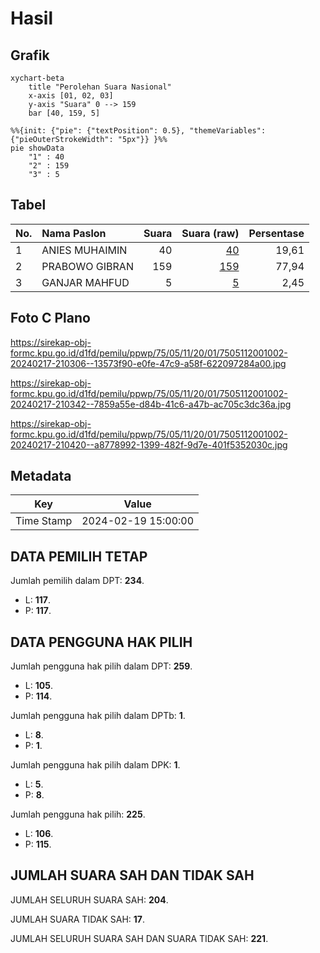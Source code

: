 # Hasil

## Grafik

```mermaid
xychart-beta
    title "Perolehan Suara Nasional"
    x-axis [01, 02, 03]
    y-axis "Suara" 0 --> 159
    bar [40, 159, 5]
```

```mermaid
%%{init: {"pie": {"textPosition": 0.5}, "themeVariables": {"pieOuterStrokeWidth": "5px"}} }%%
pie showData
    "1" : 40
    "2" : 159
    "3" : 5
```

## Tabel

| No. | Nama Paslon    | Suara | Suara (raw) | Persentase |
|:--- |:-------------- | -----:| -----------:| ----------:|
| 1   | ANIES MUHAIMIN | 40    | [40][p-1]   | 19,61      |
| 2   | PRABOWO GIBRAN | 159   | [159][p-2]  | 77,94      |
| 3   | GANJAR MAHFUD  | 5     | [5][p-3]    | 2,45       |


[p-1]: https://github.com/gigit-pemilu/pemilu-2024/blob/main/pilpres/hitung-suara/sub/75-gorontalo/sub/05-gorontalo-utara/sub/11-sumalata-timur/sub/2001-deme-i/sub/002-tps/sub/paslon-1.txt
[p-2]: https://github.com/gigit-pemilu/pemilu-2024/blob/main/pilpres/hitung-suara/sub/75-gorontalo/sub/05-gorontalo-utara/sub/11-sumalata-timur/sub/2001-deme-i/sub/002-tps/sub/paslon-2.txt
[p-3]: https://github.com/gigit-pemilu/pemilu-2024/blob/main/pilpres/hitung-suara/sub/75-gorontalo/sub/05-gorontalo-utara/sub/11-sumalata-timur/sub/2001-deme-i/sub/002-tps/sub/paslon-3.txt

## Foto C Plano

https://sirekap-obj-formc.kpu.go.id/d1fd/pemilu/ppwp/75/05/11/20/01/7505112001002-20240217-210306--13573f90-e0fe-47c9-a58f-622097284a00.jpg

https://sirekap-obj-formc.kpu.go.id/d1fd/pemilu/ppwp/75/05/11/20/01/7505112001002-20240217-210342--7859a55e-d84b-41c6-a47b-ac705c3dc36a.jpg

https://sirekap-obj-formc.kpu.go.id/d1fd/pemilu/ppwp/75/05/11/20/01/7505112001002-20240217-210420--a8778992-1399-482f-9d7e-401f5352030c.jpg


## Metadata

| Key        | Value               |
| ---------- | ------------------- |
| Time Stamp | 2024-02-19 15:00:00 |


## DATA PEMILIH TETAP

Jumlah pemilih dalam DPT: **234**.
 * L: **117**.
 * P: **117**.

## DATA PENGGUNA HAK PILIH

Jumlah pengguna hak pilih dalam DPT: **259**.
 * L: **105**.
 * P: **114**.

Jumlah pengguna hak pilih dalam DPTb: **1**.
 * L: **8**.
 * P: **1**.

Jumlah pengguna hak pilih dalam DPK: **1**.
 * L: **5**.
 * P: **8**.

Jumlah pengguna hak pilih: **225**.
 * L: **106**.
 * P: **115**.

## JUMLAH SUARA SAH DAN TIDAK SAH

JUMLAH SELURUH SUARA SAH: **204**.

JUMLAH SUARA TIDAK SAH: **17**.

JUMLAH SELURUH SUARA SAH DAN SUARA TIDAK SAH: **221**.


